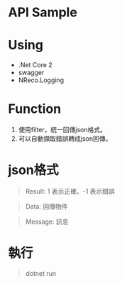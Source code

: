 # API Sample


# Using

* .Net Core 2
* swagger
* NReco.Logging

# Function

1. 使用filter，統一回傳json格式。
2. 可以自動擷取錯誤轉成json回傳。


# json格式

> Result: 1 表示正確。-1 表示錯誤

> Data: 回傳物件

> Message: 訊息


# 執行

> dotnet run



